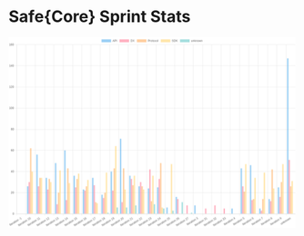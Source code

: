 # Safe{Core} Sprint Stats
<img src="./total_complexity/2025-02-08.png" width="600" title="Total Complexity">


